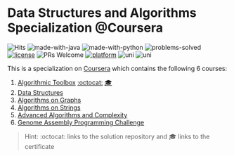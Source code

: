 # Data Structures and Algorithms Specialization @Coursera

![Hits](https://hits.seeyoufarm.com/api/count/incr/badge.svg?url=https://github.com/anishLearnsToCode/data-structures-algorithms)
![made-with-java](https://img.shields.io/badge/Made%20with-Java-1f425f.svg)
![made-with-python](https://img.shields.io/badge/Made%20with-Python-1f425f.svg)
![problems-solved](https://img.shields.io/badge/Problems%20Solved-100%25-1abc9c.svg)
[![license](https://img.shields.io/badge/LICENSE-MIT-<COLOR>.svg)](LICENSE)
![PRs Welcome](https://img.shields.io/badge/PRs-welcome-brightgreen.svg?style=flat-square)
[![platform](https://img.shields.io/badge/Platform-Coursera-1f72ff.svg)](https://www.coursera.org/specializations/data-structures-algorithms)
![uni](https://img.shields.io/badge/Partner-University%20California%20San%20Deigo-1f72ff.svg)
![uni](https://img.shields.io/badge/Partner-National%20Research%20University%20Higher%20School%20Economics-1f72ff.svg)

This is a specialization on 
[Coursera](https://www.coursera.org/specializations/data-structures-algorithms) 
which contains the following 6 courses:

1. [Algorithmic Toolbox](https://www.coursera.org/learn/algorithmic-toolbox?specialization=data-structures-algorithms) [:octocat:](https://github.com/anishLearnsToCode/algorithmic-toolbox) [🎓](http://coursera.org/verify/UWWDZKHQA86D)
1. [Data Structures](https://www.coursera.org/learn/data-structures?specialization=data-structures-algorithms)
1. [Algorithms on Graphs](https://www.coursera.org/learn/algorithms-on-graphs?specialization=data-structures-algorithms)
1. [Algorithms on Strings](https://www.coursera.org/learn/algorithms-on-strings?specialization=data-structures-algorithms) 
1. [Advanced Algorithms and Complexity](https://www.coursera.org/learn/advanced-algorithms-and-complexity)
1. [Genome Assembly Programming Challenge](https://www.coursera.org/learn/assembling-genomes)

> Hint: :octocat: links to the solution repository and 🎓 links to the certificate
